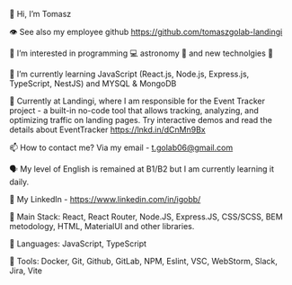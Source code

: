 👋 Hi, I’m Tomasz

👁️ See also my employee github https://github.com/tomaszgolab-landingi

👀 I’m interested in programming 💻 astronomy 🚀 and new technolgies 📱

🌱 I’m currently learning JavaScript (React.js, Node.js, Express.js, TypeScript, NestJS) and MYSQL & MongoDB

💞️ Currently at Landingi, where I am responsible for the Event Tracker project - a built-in no-code tool that allows tracking, analyzing, and optimizing traffic on landing pages. Try interactive demos and read the details about EventTracker https://lnkd.in/dCnMn9Bx

📫 How to contact me? Via my email - t.golab06@gmail.com

🗣️ My level of English is remained at B1/B2 but I am currently learning it daily.

💼 My LinkedIn - https://www.linkedin.com/in/igobb/

🌱 Main Stack: React, React Router, Node.JS, Express.JS, CSS/SCSS, BEM metodology, HTML, MaterialUI and other libraries. 

👅 Languages: JavaScript, TypeScript

🧰 Tools: Docker, Git, Github, GitLab, NPM, Eslint, VSC, WebStorm, Slack, Jira, Vite



